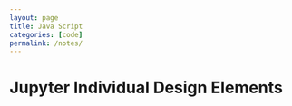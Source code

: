 ```yaml
---
layout: page
title: Java Script
categories: [code]
permalink: /notes/
---
```


# Jupyter Individual Design Elements